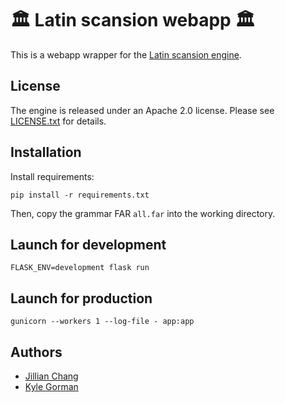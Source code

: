 # 🏛️ Latin scansion webapp 🏛️

This is a webapp wrapper for the [Latin scansion engine](https://github.com/CUNY-CL/latin_scansion).

## License

The engine is released under an Apache 2.0 license. Please see
[LICENSE.txt](LICENSE.txt) for details.

## Installation 

Install requirements:

    pip install -r requirements.txt

Then, copy the grammar FAR `all.far` into the working directory.

## Launch for development

    FLASK_ENV=development flask run

## Launch for production

    gunicorn --workers 1 --log-file - app:app

## Authors

-   [Jillian Chang](jillianchang15@gmail.com)
-   [Kyle Gorman](kgorman@gc.cuny.edu)
